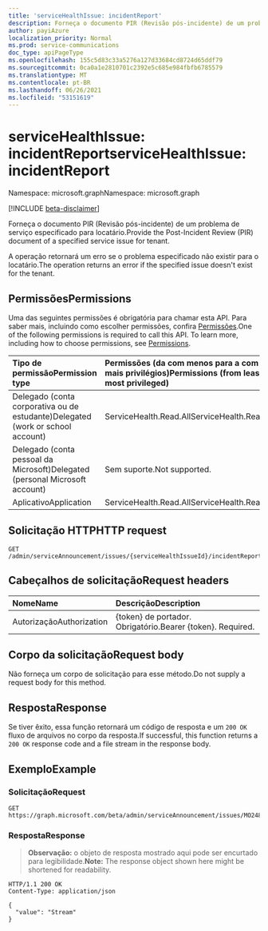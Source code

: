 ```yaml
---
title: 'serviceHealthIssue: incidentReport'
description: Forneça o documento PIR (Revisão pós-incidente) de um problema de serviço especificado para locatário.
author: payiAzure
localization_priority: Normal
ms.prod: service-communications
doc_type: apiPageType
ms.openlocfilehash: 155c5d83c33a5276a127d33684cd8724d65ddf79
ms.sourcegitcommit: 0ca0a1e2810701c2392e5c685e984fbfb6785579
ms.translationtype: MT
ms.contentlocale: pt-BR
ms.lasthandoff: 06/26/2021
ms.locfileid: "53151619"
---
```

# <a name="servicehealthissue-incidentreport"></a><span data-ttu-id="f7fe1-103">serviceHealthIssue: incidentReport</span><span class="sxs-lookup"><span data-stu-id="f7fe1-103">serviceHealthIssue: incidentReport</span></span>
<span data-ttu-id="f7fe1-104">Namespace: microsoft.graph</span><span class="sxs-lookup"><span data-stu-id="f7fe1-104">Namespace: microsoft.graph</span></span>

[!INCLUDE [beta-disclaimer](../../includes/beta-disclaimer.md)]

<span data-ttu-id="f7fe1-105">Forneça o documento PIR (Revisão pós-incidente) de um problema de serviço especificado para locatário.</span><span class="sxs-lookup"><span data-stu-id="f7fe1-105">Provide the Post-Incident Review (PIR) document of a specified service issue for tenant.</span></span>

<span data-ttu-id="f7fe1-106">A operação retornará um erro se o problema especificado não existir para o locatário.</span><span class="sxs-lookup"><span data-stu-id="f7fe1-106">The operation returns an error if the specified issue doesn't exist for the tenant.</span></span>

## <a name="permissions"></a><span data-ttu-id="f7fe1-107">Permissões</span><span class="sxs-lookup"><span data-stu-id="f7fe1-107">Permissions</span></span>
<span data-ttu-id="f7fe1-p101">Uma das seguintes permissões é obrigatória para chamar esta API. Para saber mais, incluindo como escolher permissões, confira [Permissões](/graph/permissions-reference).</span><span class="sxs-lookup"><span data-stu-id="f7fe1-p101">One of the following permissions is required to call this API. To learn more, including how to choose permissions, see [Permissions](/graph/permissions-reference).</span></span>

|<span data-ttu-id="f7fe1-110">Tipo de permissão</span><span class="sxs-lookup"><span data-stu-id="f7fe1-110">Permission type</span></span>|<span data-ttu-id="f7fe1-111">Permissões (da com menos para a com mais privilégios)</span><span class="sxs-lookup"><span data-stu-id="f7fe1-111">Permissions (from least to most privileged)</span></span>|
|:---|:---|
|<span data-ttu-id="f7fe1-112">Delegado (conta corporativa ou de estudante)</span><span class="sxs-lookup"><span data-stu-id="f7fe1-112">Delegated (work or school account)</span></span>|<span data-ttu-id="f7fe1-113">ServiceHealth.Read.All</span><span class="sxs-lookup"><span data-stu-id="f7fe1-113">ServiceHealth.Read.All</span></span>|
|<span data-ttu-id="f7fe1-114">Delegado (conta pessoal da Microsoft)</span><span class="sxs-lookup"><span data-stu-id="f7fe1-114">Delegated (personal Microsoft account)</span></span>|<span data-ttu-id="f7fe1-115">Sem suporte.</span><span class="sxs-lookup"><span data-stu-id="f7fe1-115">Not supported.</span></span>|
|<span data-ttu-id="f7fe1-116">Aplicativo</span><span class="sxs-lookup"><span data-stu-id="f7fe1-116">Application</span></span>|<span data-ttu-id="f7fe1-117">ServiceHealth.Read.All</span><span class="sxs-lookup"><span data-stu-id="f7fe1-117">ServiceHealth.Read.All</span></span>|

## <a name="http-request"></a><span data-ttu-id="f7fe1-118">Solicitação HTTP</span><span class="sxs-lookup"><span data-stu-id="f7fe1-118">HTTP request</span></span>

<!-- {
  "blockType": "ignored"
}
-->
``` http
GET /admin/serviceAnnouncement/issues/{serviceHealthIssueId}/incidentReport
```

## <a name="request-headers"></a><span data-ttu-id="f7fe1-119">Cabeçalhos de solicitação</span><span class="sxs-lookup"><span data-stu-id="f7fe1-119">Request headers</span></span>
|<span data-ttu-id="f7fe1-120">Nome</span><span class="sxs-lookup"><span data-stu-id="f7fe1-120">Name</span></span>|<span data-ttu-id="f7fe1-121">Descrição</span><span class="sxs-lookup"><span data-stu-id="f7fe1-121">Description</span></span>|
|:---|:---|
|<span data-ttu-id="f7fe1-122">Autorização</span><span class="sxs-lookup"><span data-stu-id="f7fe1-122">Authorization</span></span>|<span data-ttu-id="f7fe1-p102">{token} de portador. Obrigatório.</span><span class="sxs-lookup"><span data-stu-id="f7fe1-p102">Bearer {token}. Required.</span></span>|

## <a name="request-body"></a><span data-ttu-id="f7fe1-125">Corpo da solicitação</span><span class="sxs-lookup"><span data-stu-id="f7fe1-125">Request body</span></span>
<span data-ttu-id="f7fe1-126">Não forneça um corpo de solicitação para esse método.</span><span class="sxs-lookup"><span data-stu-id="f7fe1-126">Do not supply a request body for this method.</span></span>

## <a name="response"></a><span data-ttu-id="f7fe1-127">Resposta</span><span class="sxs-lookup"><span data-stu-id="f7fe1-127">Response</span></span>

<span data-ttu-id="f7fe1-128">Se tiver êxito, essa função retornará um código de resposta e um `200 OK` fluxo de arquivos no corpo da resposta.</span><span class="sxs-lookup"><span data-stu-id="f7fe1-128">If successful, this function returns a `200 OK` response code and a file stream in the response body.</span></span>

## <a name="example"></a><span data-ttu-id="f7fe1-129">Exemplo</span><span class="sxs-lookup"><span data-stu-id="f7fe1-129">Example</span></span>

### <a name="request"></a><span data-ttu-id="f7fe1-130">Solicitação</span><span class="sxs-lookup"><span data-stu-id="f7fe1-130">Request</span></span>
<!-- {
  "blockType": "request",
  "sampleKeys": ["MO248163"],
  "name": "servicehealthissue_incidentreport"
}
-->
``` http
GET https://graph.microsoft.com/beta/admin/serviceAnnouncement/issues/MO248163/incidentReport
```


### <a name="response"></a><span data-ttu-id="f7fe1-131">Resposta</span><span class="sxs-lookup"><span data-stu-id="f7fe1-131">Response</span></span>
><span data-ttu-id="f7fe1-132">**Observação:** o objeto de resposta mostrado aqui pode ser encurtado para legibilidade.</span><span class="sxs-lookup"><span data-stu-id="f7fe1-132">**Note:** The response object shown here might be shortened for readability.</span></span>
<!-- {
  "blockType": "response",
  "truncated": true,
  "@odata.type": "Edm.Stream"
}
-->
``` http
HTTP/1.1 200 OK
Content-Type: application/json

{
  "value": "Stream"
}
```

